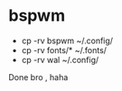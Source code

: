 # bspwm


* cp -rv bspwm ~/.config/
* cp -rv fonts/* ~/.fonts/
* cp -rv wal ~/.config/


Done bro , haha 
